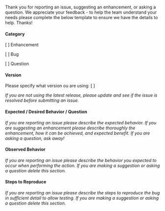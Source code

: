 Thank you for reporting an issue, suggesting an enhancement, or asking a question. We appreciate your feedback - to help the team understand your
needs please complete the below template to ensure we have the details to help. Thanks!

#### Category
[ ] Enhancement

[ ] Bug

[ ] Question

#### Version

Please specify what version ou are using: [         ]

_If you are not using the latest release, please update and see if the issue is resolved before submitting an issue._

#### Expected / Desired Behavior / Question
_If you are reporting an issue please describe the expected behavior. If you are suggesting an enhancement please
describe thoroughly the enhancement, how it can be achieved, and expected benefit. If you are asking a question, ask away!_

#### Observed Behavior
_If you are reporting an issue please describe the behavior you expected to occur when performing the action. If you are making a
suggestion or asking a question delete this section._

#### Steps to Reproduce
_If you are reporting an issue please describe the steps to reproduce the bug in sufficient detail to allow testing. If you are making
a suggestion or asking a question delete this section._